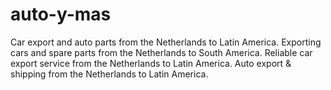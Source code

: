 # auto-y-mas
Car export and auto parts from the Netherlands to Latin America.  Exporting cars and spare parts from the Netherlands to South America.  Reliable car export service from the Netherlands to Latin America.  Auto export &amp; shipping from the Netherlands to Latin America.
